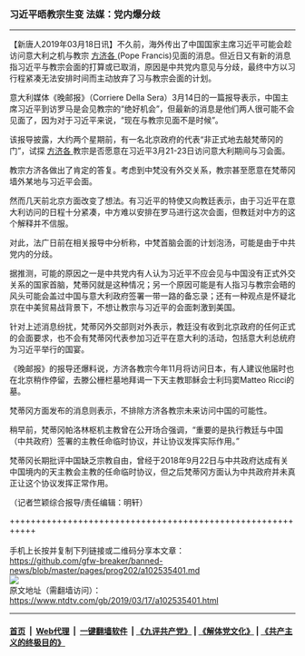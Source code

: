### 习近平晤教宗生变 法媒：党内爆分歧
------------------------

<div class="post_content" itemprop="articleBody">
 <p>
  【新唐人2019年03月18日讯】不久前，海外传出了中国国家主席习近平可能会趁访问意大利之机与教宗
  <a href="https://www.ntdtv.com/gb/方济各.htm">
   方济各
  </a>
  (Pope Francis)见面的消息。但近日又有新的消息指习近平与教宗会面的打算或已取消，原因是中共党内意见与分歧，最终中方以习行程紧凑无法安排时间而主动放弃了习与教宗会面的计划。
 </p>
 <p>
  意大利媒体《晚邮报》（Corriere Della Sera）3月14日的一篇报导表示，中国主席习近平到访罗马是会见教宗的“绝好机会”，但最新的消息是他们两人很可能不会见面了，因为对于习近平来说，“现在与教宗见面不是时候”。
 </p>
 <p>
  该报导披露，大约两个星期前，有一名北京政府的代表“非正式地去敲梵蒂冈的门”，试探
  <a href="https://www.ntdtv.com/gb/方济各.htm">
   方济各
  </a>
  教宗是否愿意在习近平3月21-23日访问意大利期间与习会面。
 </p>
 <p>
  教宗方济各做出了肯定的答复。考虑到中梵没有外交关系，教宗甚至愿意在梵蒂冈墙外某地与习近平会面。
 </p>
 <p>
  然而几天前北京方面改变了想法。有习近平的特使又向教廷表示，由于习近平在意大利访问的日程十分紧凑，中方难以安排在罗马进行这次会面，但教廷对中方的这个解释并不信服。
 </p>
 <p>
  对此，法广日前在相关报导中分析称，中梵首脑会面的计划泡汤，可能是由于中共党内的分歧。
 </p>
 <p>
  据推测，可能的原因之一是中共党内有人认为习近平不应会见与中国没有正式外交关系的国家首脑，梵蒂冈就是这种情况；另一个原因可能是有人指习与教宗会晤的风头可能会盖过中国与意大利政府签署一带一路的备忘录；还有一种观点是怀疑北京在中美贸易战背景下，不想让教宗与习近平的会面刺激到美国。
 </p>
 <p>
  针对上述消息纷扰，梵蒂冈外交部则对外表示，教廷没有收到北京政府的任何正式的会面要求，也不会有梵蒂冈代表参加习近平在意大利的活动，包括意大利总统府为习近平举行的国宴。
 </p>
 <p>
  《晚邮报》的报导还爆料说，方济各教宗今年11月将访问日本，有人建议他届时也在北京稍作停留，去滕公栅栏墓地拜谒一下天主教耶稣会士利玛窦Matteo Ricci的墓。
 </p>
 <p>
  梵蒂冈方面发布的消息则表示，不排除方济各教宗未来访问中国的可能性。
 </p>
 <p>
  稍早前，梵蒂冈帕洛林枢机主教曾在公开场合强调，“重要的是执行教廷与中国（中共政府）签署的主教任命临时协议，并让协议发挥实际作用。”
 </p>
 <p>
  梵蒂冈长期批评中国缺乏宗教自由，曾经于2018年9月22日与中共政府达成有关中国境内的天主教会主教的任命临时协议，但之后梵蒂冈方面认为中共政府并未真正让这个协议发挥正常作用。
 </p>
 <p>
  （记者竺颖综合报导/责任编辑：明轩）
 </p>
 <div class="single_ad">
 </div>
</div>

+++++++++++++++++++++++++++++++++++++++++++++++++++++++++++<br/><br/>
手机上长按并复制下列链接或二维码分享本文章：<br/>
https://github.com/gfw-breaker/banned-news/blob/master/pages/prog202/a102535401.md <br/>
<a href='https://github.com/gfw-breaker/banned-news/blob/master/pages/prog202/a102535401.md'><img src='https://github.com/gfw-breaker/banned-news/blob/master/pages/prog202/a102535401.md.png'/></a> <br/>
原文地址（需翻墙访问）：https://www.ntdtv.com/gb/2019/03/17/a102535401.html


------------------------
#### [首页](https://github.com/gfw-breaker/banned-news/blob/master/README.md) &nbsp;|&nbsp; [Web代理](https://github.com/labour-camp/helloworld) &nbsp;|&nbsp; [一键翻墙软件](https://github.com/gfw-breaker/nogfw/blob/master/README.md) &nbsp;| [《九评共产党》](https://github.com/gfw-breaker/9ping.md/blob/master/README.md#九评之一评共产党是什么) | [《解体党文化》](https://github.com/gfw-breaker/jtdwh.md/blob/master/README.md) | [《共产主义的终极目的》](https://github.com/gfw-breaker/gczydzjmd.md/blob/master/README.md)

